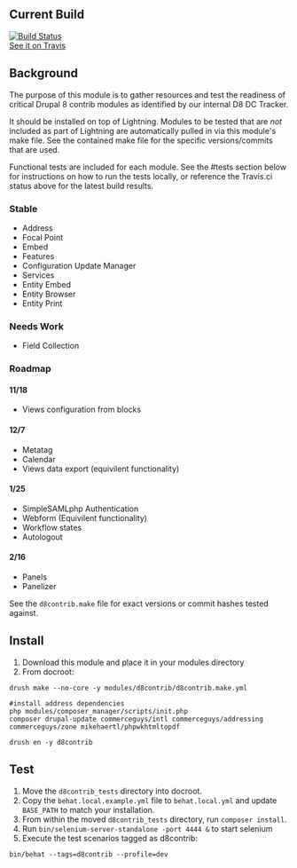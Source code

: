 ## Current Build
[![Build Status](https://travis-ci.org/balsama/d8contrib.svg?branch=8.x-1.x)](https://travis-ci.org/balsama/d8contrib)  
[See it on Travis](https://travis-ci.org/balsama/d8contrib)

## Background
The purpose of this module is to gather resources and test the readiness of
critical Drupal 8 contrib modules as identified by our internal D8 DC Tracker.

It should be installed on top of Lightning. Modules to be tested that are *not*
included as part of Lightning are automatically pulled in via this module's make
file. See the contained make file for the specific versions/commits that are
used.

Functional tests are included for each module. See the #tests section below for
instructions on how to run the tests locally, or reference the Travis.ci status
above for the latest build results.

### Stable
* Address
* Focal Point
* Embed
* Features
* Configuration Update Manager
* Services
* Entity Embed
* Entity Browser
* Entity Print

### Needs Work
* Field Collection

### Roadmap

#### 11/18
* Views configuration from blocks

#### 12/7
* Metatag
* Calendar
* Views data export (equivilent functionality)

#### 1/25
* SimpleSAMLphp Authentication
* Webform (Equivilent functionality)
* Workflow states
* Autologout

#### 2/16
* Panels
* Panelizer

See the `d8contrib.make` file for exact versions or commit hashes tested against.

## Install

1. Download this module and place it in your modules directory
2. From docroot:

```
drush make --no-core -y modules/d8contrib/d8contrib.make.yml

#install address dependencies
php modules/composer_manager/scripts/init.php
composer drupal-update commerceguys/intl commerceguys/addressing commerceguys/zone mikehaertl/phpwkhtmltopdf

drush en -y d8contrib
```
## Test
1. Move the `d8contrib_tests` directory into docroot.
2. Copy the `behat.local.example.yml` file to `behat.local.yml` and update
   `BASE_PATH` to match your installation.
3. From within the moved `d8contrib_tests` directory, run `composer install`.
4. Run `bin/selenium-server-standalone -port 4444 &` to start selenium
5. Execute the test scenarios tagged as d8contrib:

```
bin/behat --tags=d8contrib --profile=dev
```
